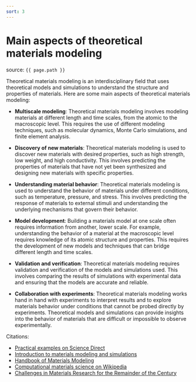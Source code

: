 ```yaml
---
sort: 3
---
```


# Main aspects of theoretical materials modeling

source: `{{ page.path }}`

Theoretical materials modeling is an interdisciplinary field that uses theoretical models and simulations to understand the structure and properties of materials. Here are some main aspects of theoretical materials modeling:

- **Multiscale modeling**: Theoretical materials modeling involves modeling materials at different length and time scales, from the atomic to the macroscopic level. This requires the use of different modeling techniques, such as molecular dynamics, Monte Carlo simulations, and finite element analysis.

- **Discovery of new materials**: Theoretical materials modeling is used to discover new materials with desired properties, such as high strength, low weight, and high conductivity. This involves predicting the properties of materials that have not yet been synthesized and designing new materials with specific properties.

- **Understanding material behavior**: Theoretical materials modeling is used to understand the behavior of materials under different conditions, such as temperature, pressure, and stress. This involves predicting the response of materials to external stimuli and understanding the underlying mechanisms that govern their behavior.

- **Model development**: Building a materials model at one scale often requires information from another, lower scale. For example, understanding the behavior of a material at the macroscopic level requires knowledge of its atomic structure and properties. This requires the development of new models and techniques that can bridge different length and time scales.

- **Validation and verification**: Theoretical materials modeling requires validation and verification of the models and simulations used. This involves comparing the results of simulations with experimental data and ensuring that the models are accurate and reliable.

- **Collaboration with experiments**: Theoretical materials modeling works hand in hand with experiments to interpret results and to explore materials behavior under conditions that cannot be probed directly by experiments. Theoretical models and simulations can provide insights into the behavior of materials that are difficult or impossible to observe experimentally.

Citations:
- [Practical examples on Science Direct](https://www.sciencedirect.com/topics/materials-science/theoretical-modeling)
- [Introduction to materials modeling and simulations](https://youtube.com/watch?v=RE24DCrPyfY)
- [Handbook of Materials Modeling](https://link.springer.com/referencework/10.1007/978-3-319-42913-7)
- [Computational materials science on Wikipedia](https://en.wikipedia.org/wiki/Computational_materials_science)
- [Challenges in Materials Research for the Remainder of the Century](https://www.nap.edu/read/9025/chapter/3)

